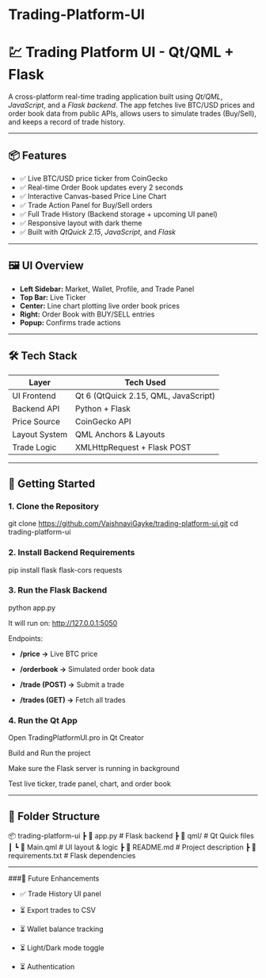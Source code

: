 # Trading-Platform-UI

# 💹 Trading Platform UI - Qt/QML + Flask

A cross-platform real-time trading application built using *Qt/QML*, *JavaScript*, and a *Flask backend*. The app fetches live BTC/USD prices and order book data from public APIs, allows users to simulate trades (Buy/Sell), and keeps a record of trade history.

---

## 📦 Features

- ✅ Live BTC/USD price ticker from CoinGecko
- ✅ Real-time Order Book updates every 2 seconds
- ✅ Interactive Canvas-based Price Line Chart
- ✅ Trade Action Panel for Buy/Sell orders
- ✅ Full Trade History (Backend storage + upcoming UI panel)
- ✅ Responsive layout with dark theme
- ✅ Built with *QtQuick 2.15*, *JavaScript*, and *Flask*

---

## 🖼️ UI Overview

- **Left Sidebar:** Market, Wallet, Profile, and Trade Panel
- **Top Bar:** Live Ticker
- **Center:** Line chart plotting live order book prices
- **Right:** Order Book with BUY/SELL entries
- **Popup:** Confirms trade actions

---

## 🛠️ Tech Stack

| Layer | Tech Used |
|-------|-----------|
| UI Frontend | Qt 6 (QtQuick 2.15, QML, JavaScript) |
| Backend API | Python + Flask |
| Price Source | CoinGecko API |
| Layout System | QML Anchors & Layouts |
| Trade Logic | XMLHttpRequest + Flask POST |

---

## 🚀 Getting Started

### 1. Clone the Repository
git clone https://github.com/VaishnaviGayke/trading-platform-ui.git
cd trading-platform-ui

### 2. Install Backend Requirements
pip install flask flask-cors requests

### 3. Run the Flask Backend
python app.py

It will run on: http://127.0.0.1:5050

Endpoints:

- **/price →** Live BTC price

- **/orderbook →** Simulated order book data

- **/trade (POST) →** Submit a trade

- **/trades (GET) →** Fetch all trades

### 4. Run the Qt App
Open TradingPlatformUI.pro in Qt Creator

Build and Run the project

Make sure the Flask server is running in background

Test live ticker, trade panel, chart, and order book

---

## 📁 Folder Structure
📦 trading-platform-ui
┣ 📄 app.py                 # Flask backend
┣ 📁 qml/                   # Qt Quick files
┃ ┗ 📄 Main.qml             # UI layout & logic
┣ 📄 README.md              # Project description
┣ 📄 requirements.txt       # Flask dependencies

---
###🧠 Future Enhancements
- ✅ Trade History UI panel

- ⏳ Export trades to CSV

- ⏳ Wallet balance tracking

- ⏳ Light/Dark mode toggle

- ⏳ Authentication

